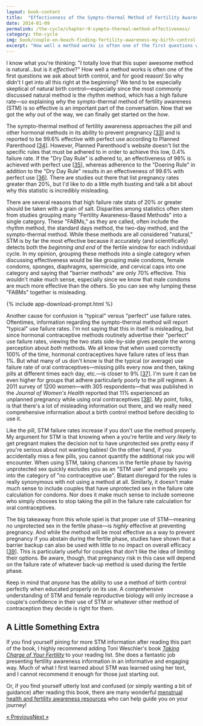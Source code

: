 ```yaml
---
layout: book-content
title:  "Effectiveness of the Sympto-thermal Method of Fertility Awareness"
date: 2014-01-09
permalink: /the-cycle/chapter-9-sympto-thermal-method-effectiveness/
category: the-cycle
img: book/couple-on-beach-finding-fertility-awareness-my-birth-control-story.jpg
excerpt: "How well a method works is often one of the first questions we ask about birth control, and for good reason! The sympto-thermal method of fertility awareness approaches the pill and other hormonal methods in its ability to prevent pregnancy and is reported to be 99.6% effective with perfect use according to Planned Parenthood."
---
```


I know what you're thinking: "I totally love that this super awesome method is natural...but is it _effective_?" How well a method works is often one of the first questions we ask about birth control, and for good reason! So why didn't I get into all this right at the beginning? We tend to be especially skeptical of natural birth control&mdash;especially since the most commonly discussed natural method is the rhythm method, which has a high failure rate&mdash;so explaining _why_ the sympto-thermal method of fertility awareness (STM) is so effective is an important part of the conversation. Now that we got the _why_ out of the way, we can finally get started on the _how_. 

The sympto-thermal method of fertility awareness approaches the pill and other hormonal methods in its ability to prevent pregnancy [<a class="text-link" href="/the-cycle/notes/#note33">33</a>] and is reported to be 99.6% effective with perfect use according to Planned Parenthood [<a class="text-link" href="/the-cycle/notes/#note34">34</a>]. However, Planned Parenthood's website doesn't list the specific rules that must be adhered to in order to achieve this low, 0.4% failure rate. If the "Dry Day Rule" is adhered to, an effectiveness of 98% is achieved with perfect use [<a class="text-link" href="/the-cycle/notes/#note35">35</a>], whereas adherence to the "Doering Rule" in addition to the "Dry Day Rule" results in an effectiveness of 99.6% with perfect use [<a class="text-link" href="/the-cycle/notes/#note36">36</a>]. There are studies out there that list pregnancy rates greater than 20%, but I'd like to do a little myth busting and talk a bit about why this statistic is incredibly misleading. 

There are several reasons that high failure rate stats of 20% or greater should be taken with a grain of salt. Disparities among statistics often stem from studies grouping many "Fertility Awareness-Based Methods" into a single category. These "FABMs," as they are called, often include the rhythm method, the standard days method, the two-day method, and the sympto-thermal method. While these methods are all considered "natural," STM is by far the most effective because it accurately (and scientifically) detects both the _beginning and end_ of the fertile window for each individual cycle. In my opinion, grouping these methods into a single category when discussing effectiveness would be like grouping male condoms, female condoms, sponges, diaphragms, spermicide, and cervical caps into one category and saying that "barrier methods" are only 70% effective. This wouldn't make much sense, especially since we know that male condoms are much more effective than the others. So you can see why lumping these "FABMs" together is misleading.

{% include app-download-prompt.html %}

Another cause for confusion is "typical" versus "perfect" use failure rates. Oftentimes, information regarding the sympto-thermal method will report "typical" use failure rates. I'm not saying that this in itself is misleading, but since hormonal contraceptive methods routinely advertise their "perfect" use failure rates, viewing the two stats side-by-side gives people the wrong perception about _both_ methods. We all know that when used correctly 100% of the time, hormonal contraceptives have failure rates of less than 1%. But what many of us don't know is that the typical (or average) use failure rate of oral contraceptives&mdash;missing pills every now and then, taking pills at different times each day, etc.&mdash;is closer to 9% [<a class="text-link" href="/the-cycle/notes/#note37">37</a>]. I'm sure it can be even higher for groups that adhere particularly poorly to the pill regimen. A 2011 survey of 1200 women&mdash;with 305 respondents&mdash;that was published in the _Journal of Women's Health_ reported that 11% experienced an unplanned pregnancy while using oral contraceptives [<a class="text-link" href="/the-cycle/notes/#note38">38</a>]. My point, folks, is that there's a lot of misleading information out there, and we really need comprehensive information about a birth control method before deciding to use it. 

Like the pill, STM failure rates increase if you don't use the method properly. My argument for STM is that knowing when a you're fertile and _very likely_ to get pregnant makes the decision not to have unprotected sex pretty easy if you're serious about not wanting babies! On the other hand, if you accidentally miss a few pills, you cannot quantify the additional risk you will encounter. When using STM, taking chances in the fertile phase by having unprotected sex quickly excludes you as an "STM user" and propels you into the category of "no contraceptive use". Blatant disregard for the rules is really synonymous with not using a method at all. Similarly, it doesn't make much sense to include couples that have unprotected sex in the failure rate calculation for condoms. Nor does it make much sense to include someone who simply chooses to stop taking the pill in the failure rate calculation for oral contraceptives.

The big takeaway from this whole spiel is that proper use of STM&mdash;meaning no unprotected sex in the fertile phase&mdash;is _highly_ effective at preventing pregnancy. And while the method will be most effective as a way to prevent pregnancy if you abstain during the fertile phase, studies have shown that a barrier backup can also be used with little to no impact on overall efficacy [<a class="text-link" href="/the-cycle/notes/#note39">39</a>]. This is particularly useful for couples that don't like the idea of limiting their options. Be aware, though, that pregnancy risk in this case will depend on the failure rate of whatever back-up method is used during the fertile phase.

Keep in mind that _anyone_ has the ability to use a method of birth control perfectly when educated properly on its use. A comprehensive understanding of STM and female reproductive biology will only increase a couple's confidence in their use of STM or whatever other method of contraception they decide is right for them.


## A Little Something Extra ##


If you find yourself pining for more STM information after reading this part of the book, I highly recommend adding Toni Weschler's book <a class="text-link" target="_blank" href="http://www.amazon.com/gp/product/0060881909/ref=as_li_qf_sp_asin_il_tl?ie=UTF8&camp=1789&creative=9325&creativeASIN=0060881909&linkCode=as2&tag=groove038-20"><em>Taking Charge of Your Fertility</em></a> to your reading list. She does a fantastic job presenting fertility awareness information in an informative and engaging way. Much of what I first learned about STM was learned using her text, and I cannot recommend it enough for those just starting out. 

Or, if you find yourself utterly lost and confused (or simply wanting a bit of guidance) after reading this book, there are many wonderful <a class="text-link" href="/the-cycle/appendix-d-fertility-awareness-and-menstrual-health-resources">menstrual health and fertility awareness resources</a> who can help guide you on your journey!


<div class="arrows">
	<p><a class="text-link previous" href="/the-cycle/chapter-8-checking-fertility-signs-how-to/" title="Previous Excerpt">&laquo; Previous</a><a class="text-link next" href="/the-cycle/appendix-a-the-sympto-thermal-method-for-pregnancy-prevention/" title="Next Excerpt">Next &raquo;</a></p>
</div>
